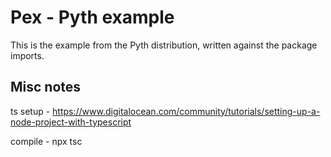 # Pex - Pyth example

This is the example from the Pyth distribution, written against the package
imports.


## Misc notes

ts setup - https://www.digitalocean.com/community/tutorials/setting-up-a-node-project-with-typescript

compile - npx tsc